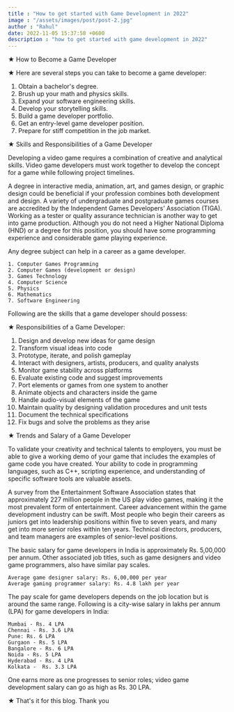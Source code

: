 ```yaml
---
title : "How to get started with Game Development in 2022"
image : "/assets/images/post/post-2.jpg"
author : "Rahul"
date: 2022-11-05 15:37:58 +0600
description : "how to get started with game development in 2022"
---
```

★ How to Become a Game Developer

★ Here are several steps you can take to become a game developer:

   1. Obtain a bachelor's degree.
   2. Brush up your math and physics skills.
   3. Expand your software engineering skills.
   4. Develop your storytelling skills.
   5. Build a game developer portfolio.
   6. Get an entry-level game developer position.
   7. Prepare for stiff competition in the job market.


★ Skills and Responsibilities of a Game Developer

Developing a video game requires a combination of creative and analytical skills. Video game developers must work together to develop the concept for a game while following project timelines.

A degree in interactive media, animation, art, and games design, or graphic design could be beneficial if your profession combines both development and design. A variety of undergraduate and postgraduate games courses are accredited by the Independent Games Developers’ Association (TIGA). Working as a tester or quality assurance technician is another way to get into game production. Although you do not need a Higher National Diploma (HND) or a degree for this position, you should have some programming experience and considerable game playing experience.


Any degree subject can help in a career as a game developer.

    1. Computer Games Programming
    2. Computer Games (development or design)
    3. Games Technology
    4. Computer Science
    5. Physics
    6. Mathematics
    7. Software Engineering

Following are the skills that a game developer should possess:


 ★ Responsibilities of a Game Developer:

   1. Design and develop new ideas for game design
   2. Transform visual ideas into code
   3. Prototype, iterate, and polish gameplay
   4. Interact with designers, artists, producers, and quality analysts
   5. Monitor game stability across platforms
   6. Evaluate existing code and suggest improvements
   7. Port elements or games from one system to another
   8. Animate objects and characters inside the game
   9. Handle audio-visual elements of the game
  10. Maintain quality by designing validation procedures and unit tests
  11.  Document the technical specifications
  12.  Fix bugs and solve the problems as they arise


 ★ Trends and Salary of a Game Developer 

To validate your creativity and technical talents to employers, you must be able to give a working demo of your game that includes the examples of game code you have created. Your ability to code in programming languages, such as C++, scripting experience, and understanding of specific software tools are valuable assets. 

A survey from the Entertainment Software Association states that approximately 227 million people in the US play video games, making it the most prevalent form of entertainment. Career advancement within the game development industry can be swift. Most people who begin their careers as juniors get into leadership positions within five to seven years, and many get into more senior roles within ten years. Technical directors, producers, and team managers are examples of senior-level positions.

The basic salary for game developers in India is approximately Rs. 5,00,000 per annum. Other associated job titles, such as game designers and video game programmers, also have similar pay scales. 

    Average game designer salary: Rs. 6,00,000 per year
    Average gaming programmer salary: Rs. 4.8 lakh per year

The pay scale for game developers depends on the job location but is around the same range. Following is a city-wise salary in lakhs per annum (LPA) for game developers in India:

    Mumbai - Rs. 4 LPA
    Chennai - Rs. 3.6 LPA
    Pune: Rs. 6 LPA
    Gurgaon - Rs. 5 LPA
    Bangalore - Rs. 6 LPA
    Noida - Rs. 5 LPA
    Hyderabad - Rs. 4 LPA
    Kolkata -  Rs. 3.3 LPA

One earns more as one progresses to senior roles; video game development salary can go as high as Rs. 30 LPA.



★ That's it for this blog. Thank you


